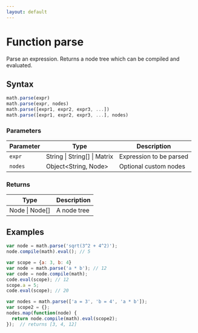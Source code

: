 ```yaml
---
layout: default
---
```


<h1 id="function-parse">Function parse</h1>

Parse an expression.
Returns a node tree which can be compiled and evaluated.


<h2 id="syntax">Syntax</h2>

```js
math.parse(expr)
math.parse(expr, nodes)
math.parse([expr1, expr2, expr3, ...])
math.parse([expr1, expr2, expr3, ...], nodes)
```

<h3 id="parameters">Parameters</h3>

Parameter | Type | Description
--------- | ---- | -----------
`expr` | String &#124; String[] &#124; Matrix | Expression to be parsed
`nodes` | Object<String, Node> | Optional custom nodes

<h3 id="returns">Returns</h3>

Type | Description
---- | -----------
Node &#124; Node[] | A node tree


<h2 id="examples">Examples</h2>

```js
var node = math.parse('sqrt(3^2 + 4^2)');
node.compile(math).eval(); // 5

var scope = {a: 3, b: 4}
var node = math.parse('a * b'); // 12
var code = node.compile(math);
code.eval(scope); // 12
scope.a = 5;
code.eval(scope); // 20

var nodes = math.parse(['a = 3', 'b = 4', 'a * b']);
var scope2 = {};
nodes.map(function(node) {
  return node.compile(math).eval(scope2);
});  // returns [3, 4, 12]
```




<!-- Note: This file is automatically generated from source code comments. Changes made in this file will be overridden. -->
